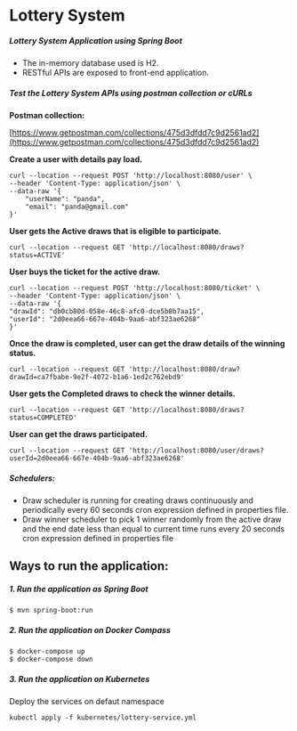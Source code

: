 # Lottery System

##### Lottery System Application using Spring Boot

- The in-memory database used is H2.
- RESTful APIs are exposed to front-end application. 

##### Test the Lottery System APIs using postman collection or cURLs

**Postman collection:**

[https://www.getpostman.com/collections/475d3dfdd7c9d2561ad2](https://www.getpostman.com/collections/475d3dfdd7c9d2561ad2)

**Create a user with details pay load.**

	curl --location --request POST 'http://localhost:8080/user' \
	--header 'Content-Type: application/json' \
	--data-raw '{
    	"userName": "panda",
    	"email": "panda@gmail.com"
	}'

**User gets the Active draws that is eligible to participate.**

	curl --location --request GET 'http://localhost:8080/draws?status=ACTIVE'

**User buys the ticket for the active draw.**

	curl --location --request POST 'http://localhost:8080/ticket' \
	--header 'Content-Type: application/json' \
	--data-raw '{
    "drawId": "db0cb80d-058e-46c8-afc0-dce5b0b7aa15",
    "userId": "2d0eea66-667e-404b-9aa6-abf323ae6268"
	}'
	
**Once the draw is completed, user can get the draw details of the winning status.**
	
	curl --location --request GET 'http://localhost:8080/draw?drawId=ca7fbabe-9e2f-4072-b1a6-1ed2c762ebd9'
	
**User gets the Completed draws to check the winner details.**

	curl --location --request GET 'http://localhost:8080/draws?status=COMPLETED'
	
**User can get the draws participated.**

	curl --location --request GET 'http://localhost:8080/user/draws?userId=2d0eea66-667e-404b-9aa6-abf323ae6268'
	
##### Schedulers:

- Draw scheduler is running for creating draws continuously and periodically every 60 seconds cron expression defined in properties file.
- Draw winner scheduler to pick 1 winner randomly from the active draw and the end date less than equal to current time runs every 20 seconds cron expression defined in properties file

## Ways to run the application:

##### 1. Run the application as Spring Boot

	$ mvn spring-boot:run

##### 2. Run the application on Docker Compass

	$ docker-compose up
	$ docker-compose down

##### 3. Run the application on Kubernetes

Deploy the services on defaut namespace
	
	kubectl apply -f kubernetes/lottery-service.yml
